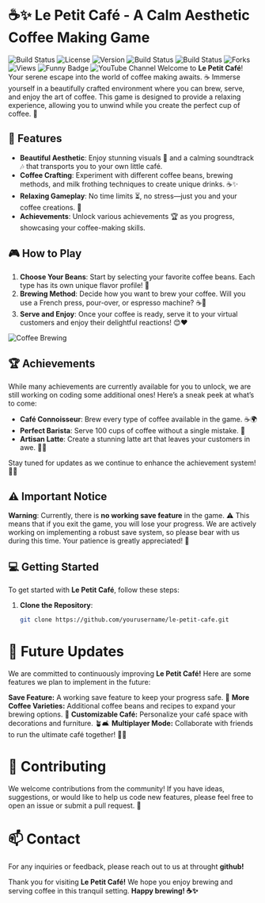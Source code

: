 # ☕✨ Le Petit Café - A Calm Aesthetic Coffee Making Game

![Build Status](https://img.shields.io/badge/build-passing-brightgreen) <!-- Replace with actual badge link -->
![License](https://img.shields.io/badge/license-MIT-blue) <!-- Replace with actual badge link -->
![Version](https://img.shields.io/badge/version-1.0.0-orange) <!-- Replace with actual badge link -->
![Build Status](https://img.shields.io/badge/build-passing-brightgreen)
![Build Status](https://img.shields.io/badge/build-passing-brightgreen)
![Forks](https://img.shields.io/github/forks/DevUrf/Le-Petit-Cafe)
![Views](https://img.shields.io/badge/views-42-brightgreen) <!-- Replace '42' with your actual view count -->
![Funny Badge](https://img.shields.io/badge/this%20is%20not%20a%20bug-it's%20a%20feature-orange)
![YouTube Channel](https://img.shields.io/badge/YouTube-@urfdalurf-red?logo=youtube)
Welcome to **Le Petit Café**! Your serene escape into the world of coffee making awaits. ☕ Immerse yourself in a beautifully crafted environment where you can brew, serve, and enjoy the art of coffee. This game is designed to provide a relaxing experience, allowing you to unwind while you create the perfect cup of coffee. 🌼
 <!-- Replace with an actual image link -->

## 🌟 Features

- **Beautiful Aesthetic**: Enjoy stunning visuals 🌅 and a calming soundtrack 🎶 that transports you to your own little café.
- **Coffee Crafting**: Experiment with different coffee beans, brewing methods, and milk frothing techniques to create unique drinks. ☕✨
- **Relaxing Gameplay**: No time limits ⏳, no stress—just you and your coffee creations. 🌈
- **Achievements**: Unlock various achievements 🏆 as you progress, showcasing your coffee-making skills.

## 🎮 How to Play

1. **Choose Your Beans**: Start by selecting your favorite coffee beans. Each type has its own unique flavor profile! 🌱
2. **Brewing Method**: Decide how you want to brew your coffee. Will you use a French press, pour-over, or espresso machine? ☕🔧
3. **Serve and Enjoy**: Once your coffee is ready, serve it to your virtual customers and enjoy their delightful reactions! 😊❤️

![Coffee Brewing](https://example.com/path-to-your-coffee-brewing-image.jpg) <!-- Replace with an actual image link -->

## 🏆 Achievements

While many achievements are currently available for you to unlock, we are still working on coding some additional ones! Here’s a sneak peek at what’s to come:

- **Café Connoisseur**: Brew every type of coffee available in the game. ☕🌍
- **Perfect Barista**: Serve 100 cups of coffee without a single mistake. 🎯
- **Artisan Latte**: Create a stunning latte art that leaves your customers in awe. 🎨💖

Stay tuned for updates as we continue to enhance the achievement system! 🔄✨

## ⚠️ Important Notice

**Warning**: Currently, there is **no working save feature** in the game. ⚠️ This means that if you exit the game, you will lose your progress. We are actively working on implementing a robust save system, so please bear with us during this time. Your patience is greatly appreciated! 🙏

## 💻 Getting Started

To get started with **Le Petit Café**, follow these steps:

1. **Clone the Repository**: 
   ```bash
   git clone https://github.com/yourusername/le-petit-cafe.git


# 📅 Future Updates
We are committed to continuously improving **Le Petit Café!** Here are some features we plan to implement in the future:

**Save Feature:** A working save feature to keep your progress safe. 💾
**More Coffee Varieties:** Additional coffee beans and recipes to expand your brewing options. 🌟
**Customizable Café:** Personalize your café space with decorations and furniture. 🪴🛋️
**Multiplayer Mode:** Collaborate with friends to run the ultimate café together! 🤝👫
# 🤝 Contributing
We welcome contributions from the community! If you have ideas, suggestions, or would like to help us code new features, please feel free to open an issue or submit a pull request. 📝

# 📫 Contact
For any inquiries or feedback, please reach out to us at throught **github!**

Thank you for visiting **Le Petit Café!** We hope you enjoy brewing and serving coffee in this tranquil setting. **Happy brewing! ☕✨**
